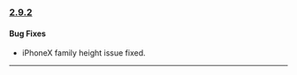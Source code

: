 ### [2.9.2](https://github.com/GeekyAnts/NativeBase/releases/tag/v2.9.2)


#### Bug Fixes

*   iPhoneX family height issue fixed.


<hr>
